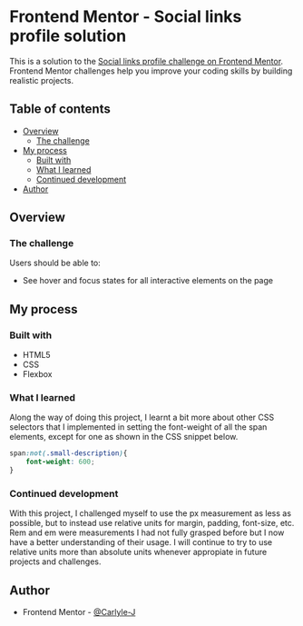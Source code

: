 # Frontend Mentor - Social links profile solution

This is a solution to the [Social links profile challenge on Frontend Mentor](https://www.frontendmentor.io/challenges/social-links-profile-UG32l9m6dQ). Frontend Mentor challenges help you improve your coding skills by building realistic projects. 

## Table of contents

- [Overview](#overview)
  - [The challenge](#the-challenge)
- [My process](#my-process)
  - [Built with](#built-with)
  - [What I learned](#what-i-learned)
  - [Continued development](#continued-development)
- [Author](#author)


## Overview

### The challenge

Users should be able to:

- See hover and focus states for all interactive elements on the page

## My process

### Built with

- HTML5 
- CSS 
- Flexbox

### What I learned

Along the way of doing this project, I learnt a bit more about other CSS selectors that I implemented in setting the font-weight of all the span elements, except for one as shown in the CSS snippet below.

```css
span:not(.small-description){
    font-weight: 600;
}
```

### Continued development

With this project, I challenged myself to use the px measurement as less as possible, but to instead use relative units for margin, padding, font-size, etc. Rem and em were measurements I had not fully grasped before but I now have a better understanding of their usage. I will continue to try to use relative units more than absolute units whenever appropiate in future projects and challenges.

## Author

- Frontend Mentor - [@Carlyle-J](https://www.frontendmentor.io/profile/carlyle-j)
